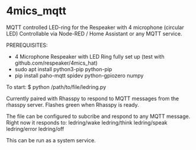 # 4mics_mqtt
MQTT controlled LED-ring for the Respeaker with 4 microphone (circular LED)
Controllable via Node-RED / Home Assistant or any MQTT service.

PREREQUISITES:
- 4 Microphone Respeaker with LED Ring fully set up (test with github.com/respeaker/4mics_hat)
- sudo apt install python3-pip python-pip
- pip install paho-mqtt spidev python-gpiozero numpy

To start:
$ python /path/to/file/ledring.py

Currently paired with Rhasspy to respond to MQTT messages from the rhasspy server. Flashes green when Rhasspy is ready.

The file can be configured to subcribe and respond to any MQTT message. Right now it responds to:
ledring/wake
ledring/think
ledring/speak
ledring/error
ledring/off

This can be run as a system service.
